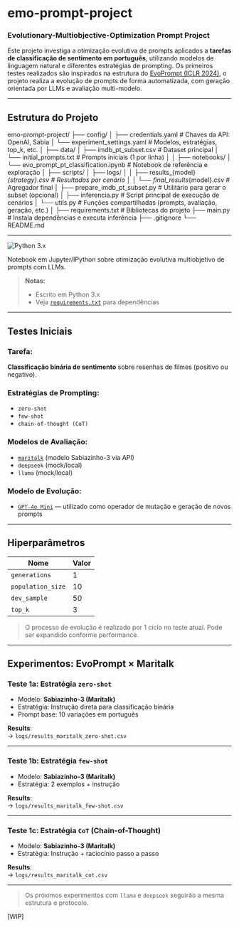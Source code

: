 # emo-prompt-project

### Evolutionary-Multiobjective-Optimization Prompt Project

Este projeto investiga a otimização evolutiva de prompts aplicados a **tarefas de classificação de sentimento em português**, utilizando modelos de linguagem natural e diferentes estratégias de prompting. Os primeiros testes realizados são inspirados na estrutura do [EvoPrompt (ICLR 2024)](https://arxiv.org/pdf/2309.08532), o projeto realiza a evolução de prompts de forma automatizada, com geração orientada por LLMs e avaliação multi-modelo.

---

## Estrutura do Projeto


emo-prompt-project/
├── config/
│   ├── credentials.yaml                # Chaves da API: OpenAI, Sabia
│   └── experiment_settings.yaml        # Modelos, estratégias, top_k, etc.
│
├── data/
│   ├── imdb_pt_subset.csv              # Dataset principal
│   └── initial_prompts.txt             # Prompts iniciais (1 por linha)
│
│
├── notebooks/
│   └── evo_prompt_pt_classification.ipynb  # Notebook de referência e exploração
│
├── scripts/
│   ├── logs/
│   │   ├── results_{model}_{strategy}.csv  # Resultados por cenário
│   │   └── final_results_{model}.csv       # Agregador final
│   ├── prepare_imdb_pt_subset.py       # Utilitário para gerar o subset (opcional)
│   ├── inferencia.py                   # Script principal de execução de cenários
│   └── utils.py                        # Funções compartilhadas (prompts, avaliação, geração, etc.)
│
├── requirements.txt                    # Bibliotecas do projeto
├── main.py                             # Instala dependências e executa inferência
├── .gitignore
└── README.md

---

![Python 3.x](https://img.shields.io/badge/python-3.x-green.svg)

Notebook em Jupyter/IPython sobre otimização evolutiva multiobjetivo de prompts com LLMs.

> **Notas:**
> - Escrito em Python 3.x  
> - Veja [`requirements.txt`](./requirements.txt) para dependências

---

## Testes Iniciais

### Tarefa:
**Classificação binária de sentimento** sobre resenhas de filmes (positivo ou negativo).

### Estratégias de Prompting:
- `zero-shot`
- `few-shot`
- `chain-of-thought (CoT)`

### Modelos de Avaliação:
- [`maritalk`](https://www.maritaca.ai/) (modelo Sabiazinho-3 via API)
- `deepseek` (mock/local)
- `llama` (mock/local)

### Modelo de Evolução:
- [`GPT-4o Mini`](https://openai.com/index/gpt-4o-mini-advancing-cost-efficient-intelligence) — utilizado como operador de mutação e geração de novos prompts

---

## Hiperparâmetros

| Nome              | Valor |
|-------------------|-------|
| `generations`     | 1     | -> 10 
| `population_size` | 10    |
| `dev_sample`      | 50    |
| `top_k`           | 3     |

> O processo de evolução é realizado por 1 ciclo no teste atual. Pode ser expandido conforme performance.

---

## Experimentos: EvoPrompt × Maritalk

### Teste 1a: Estratégia `zero-shot`
- Modelo: **Sabiazinho-3 (Maritalk)**
- Estratégia: Instrução direta para classificação binária
- Prompt base: 10 variações em português

**Results**:  
→ `logs/results_maritalk_zero-shot.csv`

---

### Teste 1b: Estratégia `few-shot`
- Modelo: **Sabiazinho-3 (Maritalk)**
- Estratégia: 2 exemplos + instrução

**Results**:  
→ `logs/results_maritalk_few-shot.csv`

---

### Teste 1c: Estratégia `CoT` (Chain-of-Thought)
- Modelo: **Sabiazinho-3 (Maritalk)**
- Estratégia: Instrução + raciocínio passo a passo

**Results**:  
→ `logs/results_maritalk_cot.csv`

---

> Os próximos experimentos com `llama` e `deepseek` seguirão a mesma estrutura e protocolo.

[WIP]
